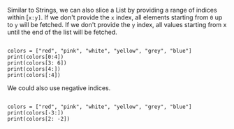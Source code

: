 Similar to Strings, we can also slice a List by providing a range of indices within \[`x:y]`. If we don't provide the `x` index, all elements starting from `0` up to `y` will be fetched. If we don't provide the `y` index, all values starting from x until the end of the list will be fetched.

<Editor lang="python">
<code>
colors = ["red", "pink", "white", "yellow", "grey", "blue"]
print(colors[0:4])
print(colors[3: 6])
print(colors[4:])
print(colors[:4])
</code>
</Editor>

We could also use negative indices.

<Editor lang="python">
<code>
colors = ["red", "pink", "white", "yellow", "grey", "blue"]
print(colors[-3:])
print(colors[2: -2])
</code>
</Editor>